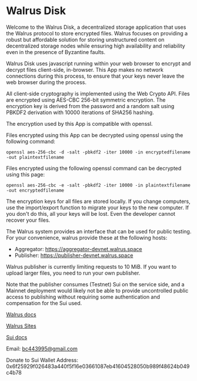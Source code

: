 # Walrus Disk

Welcome to the Walrus Disk, a decentralized storage application that uses the Walrus protocol to store encrypted files. Walrus focuses on providing a robust but affordable solution for storing unstructured content on decentralized storage nodes while ensuring high availability and reliability even in the presence of Byzantine faults.

Walrus Disk uses javascript running within your web browser to encrypt and decrypt files client-side, in-browser. This App makes no network connections during this process, to ensure that your keys never leave the web browser during the process.

All client-side cryptography is implemented using the Web Crypto API. Files are encrypted using AES-CBC 256-bit symmetric encryption. The encryption key is derived from the password and a random salt using PBKDF2 derivation with 10000 iterations of SHA256 hashing.

The encryption used by this App is compatible with openssl.

Files encrypted using this App can be decrypted using openssl using the following command:

```shell
openssl aes-256-cbc -d -salt -pbkdf2 -iter 10000 -in encryptedfilename -out plaintextfilename
```

Files encrypted using the following openssl command can be decrypted using this page:

```shell
openssl aes-256-cbc -e -salt -pbkdf2 -iter 10000 -in plaintextfilename -out encryptedfilename
```

The encryption keys for all files are stored locally. If you change computers, use the import/export function to migrate your keys to the new computer. If you don't do this, all your keys will be lost. Even the developer cannot recover your files.

The Walrus system provides an interface that can be used for public testing. For your convenience, walrus provide these at the following hosts:

* Aggregator: https://aggregator-devnet.walrus.space
* Publisher: https://publisher-devnet.walrus.space

Walrus publisher is currently limiting requests to 10 MiB. If you want to upload larger files, you need to run your own publisher.

Note that the publisher consumes (Testnet) Sui on the service side, and a Mainnet deployment would likely not be able to provide uncontrolled public access to publishing without requiring some authentication and compensation for the Sui used.
 
[Walrus docs](https://docs.walrus.site/)

[Walrus Sites](https://walrus.site/)

[Sui docs](https://docs.sui.io/)

Email: bc443995@gmail.com

Donate to Sui Wallet Address: 0x6f25929f026483a440f5f16e03661087eb41604528050b989f48624b049c4b78
